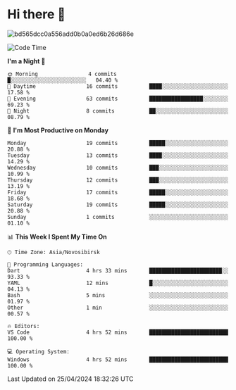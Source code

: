 # Hi there 👋


![bd565dcc0a556add0b0a0ed6b26d686e](https://github.com/Netall0/Netall0/assets/113532176/3b1d4b44-6a21-4538-a6ec-2ba2a7c53f63)



<!--START_SECTION:waka-->
![Code Time](http://img.shields.io/badge/Code%20Time-221%20hrs%2037%20mins-blue)

**I'm a Night 🦉** 

```text
🌞 Morning                4 commits           █░░░░░░░░░░░░░░░░░░░░░░░░   04.40 % 
🌆 Daytime                16 commits          ████░░░░░░░░░░░░░░░░░░░░░   17.58 % 
🌃 Evening                63 commits          █████████████████░░░░░░░░   69.23 % 
🌙 Night                  8 commits           ██░░░░░░░░░░░░░░░░░░░░░░░   08.79 % 
```
📅 **I'm Most Productive on Monday** 

```text
Monday                   19 commits          █████░░░░░░░░░░░░░░░░░░░░   20.88 % 
Tuesday                  13 commits          ████░░░░░░░░░░░░░░░░░░░░░   14.29 % 
Wednesday                10 commits          ███░░░░░░░░░░░░░░░░░░░░░░   10.99 % 
Thursday                 12 commits          ███░░░░░░░░░░░░░░░░░░░░░░   13.19 % 
Friday                   17 commits          █████░░░░░░░░░░░░░░░░░░░░   18.68 % 
Saturday                 19 commits          █████░░░░░░░░░░░░░░░░░░░░   20.88 % 
Sunday                   1 commits           ░░░░░░░░░░░░░░░░░░░░░░░░░   01.10 % 
```


📊 **This Week I Spent My Time On** 

```text
🕑︎ Time Zone: Asia/Novosibirsk

💬 Programming Languages: 
Dart                     4 hrs 33 mins       ███████████████████████░░   93.33 % 
YAML                     12 mins             █░░░░░░░░░░░░░░░░░░░░░░░░   04.13 % 
Bash                     5 mins              ░░░░░░░░░░░░░░░░░░░░░░░░░   01.97 % 
Other                    1 min               ░░░░░░░░░░░░░░░░░░░░░░░░░   00.57 % 

🔥 Editors: 
VS Code                  4 hrs 52 mins       █████████████████████████   100.00 % 

💻 Operating System: 
Windows                  4 hrs 52 mins       █████████████████████████   100.00 % 
```


 Last Updated on 25/04/2024 18:32:26 UTC
<!--END_SECTION:waka-->


